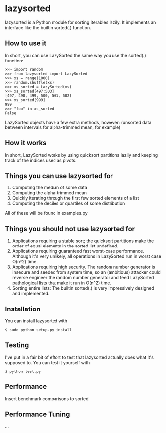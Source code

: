 lazysorted
==========

lazysorted is a Python module for sorting iterables lazily. It implements an
interface like the builtin sorted(.) function.


How to use it
-------------

In short, you can use LazySorted the same way you use the sorted(.) function:

    >>> import random
    >>> from lazysorted import LazySorted
    >>> xs = range(1000)
    >>> random.shuffle(xs)
    >>> xs_sorted = LazySorted(xs)
    >>> xs_sorted[497:503]
    [497, 498, 499, 500, 501, 502]
    >>> xs_sorted[999]
    999
    >>> "foo" in xs_sorted
    False

LazySorted objects have a few extra methods, however: (unsorted data between
intervals for alpha-trimmed mean, for example)

How it works
------------

In short, LazySorted works by using quicksort partitions lazily and keeping
track of the indices used as pivots.


Things you can use lazysorted for
---------------------------------

1. Computing the median of some data
2. Computing the alpha-trimmed mean
3. Quickly iterating through the first few sorted elements of a list
4. Computing the deciles or quartiles of some distribution

All of these will be found in examples.py


Things you should not use lazysorted for
----------------------------------------

1. Applications requiring a stable sort; the quicksort partitions make the
   order of equal elements in the sorted list undefined.
2. Applications requiring guaranteed fast worst-case performance. Although
   it's very unlikely, all operations in LazySorted run in worst case O(n^2)
   time.
3. Applications requiring high security. The random number generator is
   insecure and seeded from system time, so an (ambitious) attacker could
   reverse engineer the random number generator and feed LazySorted
   pathological lists that make it run in O(n^2) time.
4. Sorting entire lists: The builtin sorted(.) is very impressively designed
   and implemented.


Installation
------------

You can install lazysorted with

    $ sudo python setup.py install


Testing
-------

I've put in a fair bit of effort to test that lazysorted actually does what
it's supposed to. You can test it yourself with

    $ python test.py


Performance
-----------

Insert benchmark comparisons to sorted


Performance Tuning
------------------

...
